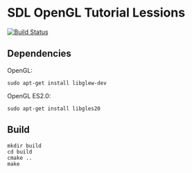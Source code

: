 SDL OpenGL Tutorial Lessions
============================

[![Build Status](https://drone.io/github.com/Ferocity/opengl_sdl/status.png)](https://drone.io/github.com/Ferocity/opengl_sdl/latest)


Dependencies
------------

OpenGL:
```
sudo apt-get install libglew-dev
```

OpenGL ES2.0:
```
sudo apt-get install libgles20
```


Build
-----

```
mkdir build 
cd build
cmake ..
make
```
